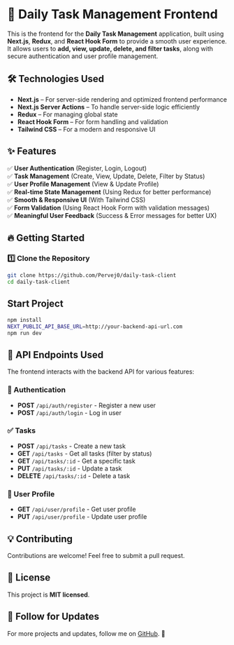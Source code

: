 # 🚀 Daily Task Management Frontend

This is the frontend for the **Daily Task Management** application, built using **Next.js**, **Redux**, and **React Hook Form** to provide a smooth user experience. It allows users to **add, view, update, delete, and filter tasks**, along with secure authentication and user profile management.

## 🛠️ Technologies Used

- **Next.js** – For server-side rendering and optimized frontend performance
- **Next.js Server Actions** – To handle server-side logic efficiently
- **Redux** – For managing global state
- **React Hook Form** – For form handling and validation
- **Tailwind CSS** – For a modern and responsive UI

## ✨ Features

✅ **User Authentication** (Register, Login, Logout)  
✅ **Task Management** (Create, View, Update, Delete, Filter by Status)  
✅ **User Profile Management** (View & Update Profile)  
✅ **Real-time State Management** (Using Redux for better performance)  
✅ **Smooth & Responsive UI** (With Tailwind CSS)  
✅ **Form Validation** (Using React Hook Form with validation messages)  
✅ **Meaningful User Feedback** (Success & Error messages for better UX)

## 🔥 Getting Started

### 1️⃣ Clone the Repository

```sh
git clone https://github.com/Pervej0/daily-task-client
cd daily-task-client
```

## Start Project

```sh
npm install
NEXT_PUBLIC_API_BASE_URL=http://your-backend-api-url.com
npm run dev
```

## 📌 API Endpoints Used

The frontend interacts with the backend API for various features:

### 🔐 Authentication

- **POST** `/api/auth/register` - Register a new user
- **POST** `/api/auth/login` - Log in user

### ✅ Tasks

- **POST** `/api/tasks` - Create a new task
- **GET** `/api/tasks` - Get all tasks (filter by status)
- **GET** `/api/tasks/:id` - Get a specific task
- **PUT** `/api/tasks/:id` - Update a task
- **DELETE** `/api/tasks/:id` - Delete a task

### 👤 User Profile

- **GET** `/api/user/profile` - Get user profile
- **PUT** `/api/user/profile` - Update user profile

## 💡 Contributing

Contributions are welcome! Feel free to submit a pull request.

## 📝 License

This project is **MIT licensed**.

## 🎯 Follow for Updates

For more projects and updates, follow me on [GitHub](https://github.com/perej0). 🚀
